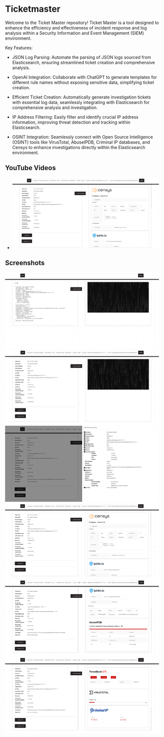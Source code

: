 # Ticketmaster
 Welcome to the Ticket Master repository! Ticket Master is a tool designed to enhance the efficiency and effectiveness of incident response and log analysis within a Security Information and Event Management (SIEM) environment.

Key Features:

- JSON Log Parsing: Automate the parsing of JSON logs sourced from Elasticsearch, ensuring streamlined ticket creation and comprehensive analysis.

- OpenAI Integration: Collaborate with ChatGPT to generate templates for different rule names without exposing sensitive data, simplifying ticket creation.

- Efficient Ticket Creation: Automatically generate investigation tickets with essential log data, seamlessly integrating with Elasticsearch for comprehensive analysis and investigation.

- IP Address Filtering: Easily filter and identify crucial IP address information, improving threat detection and tracking within Elasticsearch.

- OSINT Integration: Seamlessly connect with Open Source Intelligence (OSINT) tools like VirusTotal, AbuseIPDB, Criminal IP databases, and Censys to enhance investigations directly within the Elasticsearch environment.



## YouTube Videos

- [![Video ](https://github.com/ONP4AM/TicketMaster/blob/main/src/Functions/4.png)](https://youtu.be/p83fxhX6tXg?si=F3BDF28QoR99QbyP)



## Screenshots

![Screenshot 1](https://github.com/ONP4AM/TicketMaster/blob/main/src/Functions/1.png)
![Screenshot 2](https://github.com/ONP4AM/TicketMaster/blob/main/src/Functions/2.png)
![Screenshot 2](https://github.com/ONP4AM/TicketMaster/blob/main/src/Functions/3.png)
![Screenshot 2](https://github.com/ONP4AM/TicketMaster/blob/main/src/Functions/4.png)
![Screenshot 2](https://github.com/ONP4AM/TicketMaster/blob/main/src/Functions/5.png)
![Screenshot 2](https://github.com/ONP4AM/TicketMaster/blob/main/src/Functions/6.png)

